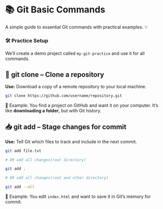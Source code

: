 # 📚 Git Basic Commands

A simple guide to essential Git commands with practical examples. ✨

### 🛠 Practice Setup

We’ll create a demo project called `my-git-practice` and use it for all commands.


## 🐑 git clone – Clone a repository

**Use:** Download a copy of a remote repository to your local machine.


```bash
git clone https://github.com/username/repository.git
```

📌 Example: You find a project on GitHub and want it on your computer. It’s like **downloading a folder**, but with Git history.


## 📥 git add – Stage changes for commit

**Use:** Tell Git which files to track and include in the next commit.

```bash
git add file.txt

# OR add all changes(root directory)

git add .

# OR add all changes(root and other directory)

git add --all
```

📌 Example: You edit `index.html` and want to save it in Git’s memory for commit.

